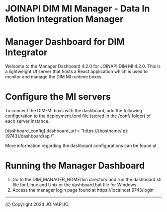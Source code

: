 # JOINAPI DIM MI Manager - Data In Motion Integration Manager

Manager Dashboard for DIM Integrator 
======================================

Welcome to the Manager Dashboard 4.2.0 for JOINAPI DIM MI 4.2.0.
This is a lightweight UI server that hosts a React application which is used to monitor and manage the DIM MI runtime boxes.

Configure the MI servers
======================================================================
To connect the DIM-MI boxs with the dashboard, add the following configuration to the deployment.toml file (stored in the <DIM-MI-HOME>/conf/ folder) of each server instance.

[dashboard_config]
dashboard_url = "https://{hostname/ip}:{9743}/dashboard/api/"

More information regarding the dashboard configurations can be found at

Running the Manager Dashboard
======================================================================

1. Go to the DIM_MANAGER_HOME/bin directory and run the dashboard.sh file for Linux and Unix or the dashboard.bat file for Windows.
2. Access the manager login page found at https://localhost:9743/login


--------------------------------------------------------------------------------
(c) Copyright 2024 JOINAPI.IO.